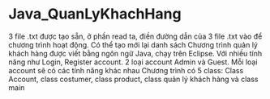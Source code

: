 # Java_QuanLyKhachHang
3 file .txt được tạo sẵn, ở phần read ta, điền đường dẫn của 3 file .txt vào để chương trình hoạt động. Có thể tạo mới lại danh sách
Chương trình quản lý khách hàng được viết bằng ngôn ngữ Java, chạy trên Eclipse. Với nhiều tính năng như Login, Register account.
2 loại account Admin và Guest. Mỗi loại account sẽ có các tính năng khác nhau
Chương trình có 5 class: Class Account, class costumer, class product, class quản lý khách hàng và class main

